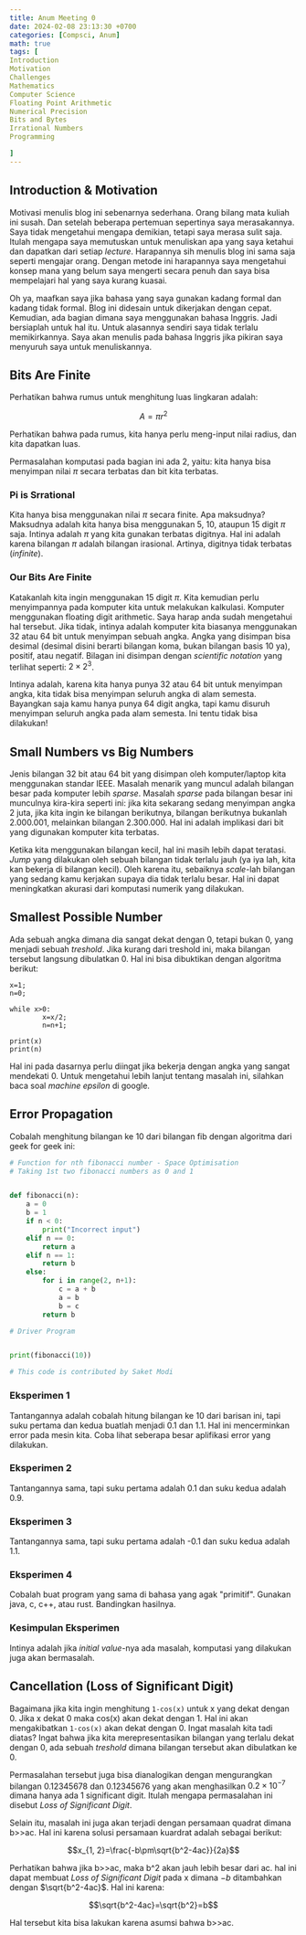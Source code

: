 ```yaml
---
title: Anum Meeting 0
date: 2024-02-08 23:13:30 +0700
categories: [Compsci, Anum]
math: true
tags: [
Introduction
Motivation
Challenges
Mathematics
Computer Science
Floating Point Arithmetic
Numerical Precision
Bits and Bytes
Irrational Numbers
Programming

]
---
```


## Introduction & Motivation

Motivasi menulis blog ini sebenarnya sederhana. Orang bilang mata kuliah ini susah. Dan setelah beberapa pertemuan sepertinya saya merasakannya. Saya tidak mengetahui mengapa demikian, tetapi saya merasa sulit saja. Itulah mengapa saya memutuskan untuk menuliskan apa yang saya ketahui dan dapatkan dari setiap _lecture_. Harapannya sih menulis blog ini sama saja seperti mengajar orang. Dengan metode ini harapannya saya mengetahui konsep mana yang belum saya mengerti secara penuh dan saya bisa mempelajari hal yang saya kurang kuasai.

Oh ya, maafkan saya jika bahasa yang saya gunakan kadang formal dan kadang tidak formal. Blog ini didesain untuk dikerjakan dengan cepat. Kemudian, ada bagian dimana saya menggunakan bahasa Inggris. Jadi bersiaplah untuk hal itu. Untuk alasannya sendiri saya tidak terlalu memikirkannya. Saya akan menulis pada bahasa Inggris jika pikiran saya menyuruh saya untuk menuliskannya.

## Bits Are Finite

Perhatikan bahwa rumus untuk menghitung luas lingkaran adalah:

$$A=\pi r^2$$

Perhatikan bahwa pada rumus, kita hanya perlu meng-input nilai radius, dan kita dapatkan luas.

Permasalahan komputasi pada bagian ini ada 2, yaitu: kita hanya bisa menyimpan nilai $\pi$ secara terbatas dan bit kita terbatas.

### Pi is Srrational

Kita hanya bisa menggunakan nilai $\pi$ secara finite. Apa maksudnya? Maksudnya adalah kita hanya bisa menggunakan 5, 10, ataupun 15 digit $\pi$ saja. Intinya adalah $\pi$ yang kita gunakan terbatas digitnya. Hal ini adalah karena bilangan $\pi$ adalah bilangan irasional. Artinya, digitnya tidak terbatas (_infinite_).

### Our Bits Are Finite

Katakanlah kita ingin menggunakan 15 digit $\pi$. Kita kemudian perlu menyimpannya pada komputer kita untuk melakukan kalkulasi. Komputer menggunakan floating digit arithmetic. Saya harap anda sudah mengetahui hal tersebut. Jika tidak, intinya adalah komputer kita biasanya menggunakan 32 atau 64 bit untuk menyimpan sebuah angka. Angka yang disimpan bisa desimal (desimal disini berarti bilangan koma, bukan bilangan basis 10 ya), positif, atau negatif. Bilagan ini disimpan dengan _scientific notation_ yang terlihat seperti: $2\times 2^{3}$.

Intinya adalah, karena kita hanya punya 32 atau 64 bit untuk menyimpan angka, kita tidak bisa menyimpan seluruh angka di alam semesta. Bayangkan saja kamu hanya punya 64 digit angka, tapi kamu disuruh menyimpan seluruh angka pada alam semesta. Ini tentu tidak bisa dilakukan!

## Small Numbers vs Big Numbers

Jenis bilangan 32 bit atau 64 bit yang disimpan oleh komputer/laptop kita menggunakan standar IEEE. Masalah menarik yang muncul adalah bilangan besar pada komputer lebih _sparse_. Masalah _sparse_ pada bilangan besar ini munculnya kira-kira seperti ini:
jika kita sekarang sedang menyimpan angka 2 juta, jika kita ingin ke bilangan berikutnya, bilangan berikutnya bukanlah 2.000.001, melainkan bilangan 2.300.000. Hal ini adalah implikasi dari bit yang digunakan komputer kita terbatas.

Ketika kita menggunakan bilangan kecil, hal ini masih lebih dapat teratasi. _Jump_ yang dilakukan oleh sebuah bilangan tidak terlalu jauh (ya iya lah, kita kan bekerja di bilangan kecil). Oleh karena itu, sebaiknya _scale_-lah bilangan yang sedang kamu kerjakan supaya dia tidak terlalu besar. Hal ini dapat meningkatkan akurasi dari komputasi numerik yang dilakukan.

## Smallest Possible Number

Ada sebuah angka dimana dia sangat dekat dengan 0, tetapi bukan 0, yang menjadi sebuah _treshold_. Jika kurang dari treshold ini, maka bilangan tersebut langsung dibulatkan 0. Hal ini bisa dibuktikan dengan algoritma berikut:

```
x=1;
n=0;

while x>0:
        x=x/2;
        n=n+1;

print(x)
print(n)
```

Hal ini pada dasarnya perlu diingat jika bekerja dengan angka yang sangat mendekati 0. Untuk mengetahui lebih lanjut tentang masalah ini, silahkan baca soal _machine epsilon_ di google.

## Error Propagation

Cobalah menghitung bilangan ke 10 dari bilangan fib dengan algoritma dari geek for geek ini:

```py
# Function for nth fibonacci number - Space Optimisation
# Taking 1st two fibonacci numbers as 0 and 1


def fibonacci(n):
	a = 0
	b = 1
	if n < 0:
		print("Incorrect input")
	elif n == 0:
		return a
	elif n == 1:
		return b
	else:
		for i in range(2, n+1):
			c = a + b
			a = b
			b = c
		return b

# Driver Program


print(fibonacci(10))

# This code is contributed by Saket Modi
```

### Eksperimen 1

Tantangannya adalah cobalah hitung bilangan ke 10 dari barisan ini, tapi suku pertama dan kedua buatlah menjadi 0.1 dan 1.1. Hal ini mencerminkan error pada mesin kita. Coba lihat seberapa besar aplifikasi error yang dilakukan.

### Eksperimen 2

Tantangannya sama, tapi suku pertama adalah 0.1 dan suku kedua adalah 0.9.

### Eksperimen 3

Tantangannya sama, tapi suku pertama adalah -0.1 dan suku kedua adalah 1.1.

### Eksperimen 4

Cobalah buat program yang sama di bahasa yang agak "primitif". Gunakan java, c, c++, atau rust. Bandingkan hasilnya.

### Kesimpulan Eksperimen

Intinya adalah jika _initial value_-nya ada masalah, komputasi yang dilakukan juga akan bermasalah.

## Cancellation (Loss of Significant Digit)

Bagaimana jika kita ingin menghitung `1-cos(x)` untuk x yang dekat dengan 0. Jika x dekat 0 maka cos(x) akan dekat dengan 1. Hal ini akan mengakibatkan `1-cos(x)` akan dekat dengan 0. Ingat masalah kita tadi diatas? Ingat bahwa jika kita merepresentasikan bilangan yang terlalu dekat dengan 0, ada sebuah _treshold_ dimana bilangan tersebut akan dibulatkan ke 0.

Permasalahan tersebut juga bisa dianalogikan dengan mengurangkan bilangan 0.12345678 dan 0.12345676 yang akan menghasilkan $0.2\times 10^{-7}$ dimana hanya ada 1 significant digit. Itulah mengapa permasalahan ini disebut _Loss of Significant Digit_.

Selain itu, masalah ini juga akan terjadi dengan persamaan quadrat dimana b>>ac. Hal ini karena solusi persamaan kuardrat adalah sebagai berikut:

$$x_{1, 2}=\frac{-b\pm\sqrt{b^2-4ac}}{2a}$$

Perhatikan bahwa jika b>>ac, maka b^2 akan jauh lebih besar dari ac. hal ini dapat membuat _Loss of Significant Digit_ pada x dimana $-b$ ditambahkan dengan $\sqrt{b^2-4ac}$. Hal ini karena:

$$\sqrt{b^2-4ac}=\sqrt{b^2}=b$$

Hal tersebut kita bisa lakukan karena asumsi bahwa b>>ac.
